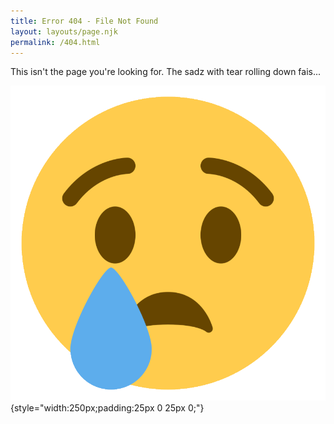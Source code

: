 ```yaml
---
title: Error 404 - File Not Found
layout: layouts/page.njk
permalink: /404.html
---
```

This isn't the page you're looking for. The sadz with tear rolling down fais...

![](/static/img/sad-face-with-tear.png){style="width:250px;padding:25px 0 25px 0;"}